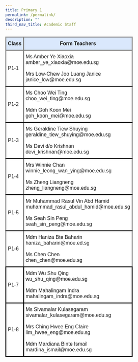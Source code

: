 ```yaml
---
title: Primary 1
permalink: /permalink/
description: ""
third_nav_title: Academic Staff
---
```

<style type="text/css">
.tg  {border-collapse:collapse;border-spacing:2;}
.tg td{border-color:black;border-style:solid;border-width:3px;font-family:Arial, sans-serif;font-size:14px;
  overflow:hidden;padding:10px 5px;word-break:normal;}
.tg th{border-color:black;border-style:solid;border-width:3px;font-family:Arial, sans-serif;font-size:14px;
  font-weight:normal;overflow:hidden;padding:10px 5px;word-break:normal;}
.tg .tg-iy26{background-color:#ffffff;font-family:Arial, Helvetica, sans-serif !important;font-size:16px;text-align:left;
  vertical-align:middle}
.tg .tg-21bh{background-color:#ffffff;border-color:inherit;font-family:Arial, Helvetica, sans-serif !important;font-size:16px;
  text-align:left;vertical-align:middle}
.tg .tg-midv{background-color:#ffffff;border-color:inherit;font-family:Arial, Helvetica, sans-serif !important;font-size:16px;
  text-align:left;vertical-align:top}
.tg .tg-w481{background-color:#dae8fc;border-color:inherit;font-family:Arial, Helvetica, sans-serif !important;font-size:16px;
  font-weight:bold;text-align:center;vertical-align:top}
.tg .tg-2hzi{background-color:#ffffff;font-family:Arial, Helvetica, sans-serif !important;font-size:16px;text-align:left;
  vertical-align:top}
@media screen and (max-width: 767px) {.tg {width: auto !important;}.tg col {width: auto !important;}.tg-wrap {overflow-x: auto;-webkit-overflow-scrolling: touch;}}</style>
<div class="tg-wrap"><table class="tg">
<thead>
  <tr>
    <th class="tg-w481">Class</th>
    <th class="tg-w481">Form Teachers</th>
  </tr>
</thead>
<tbody>
  <tr>
    <td class="tg-21bh">P1-1</td>
    <td class="tg-midv">Ms Amber Ye Xiaoxia<br>amber_ye_xiaoxia@moe.edu.sg<br><br>Mrs Low-Chew Joo Luang Janice<br>janice_low@moe.edu.sg<br></td>
  </tr>
  <tr>
    <td class="tg-21bh">P1-2</td>
    <td class="tg-midv">Ms Choo Wei Ting<br>choo_wei_ting@moe.edu.sg<br><br>Mdm Goh Koon Mei<br>goh_koon_mei@moe.edu.sg</td>
  </tr>
  <tr>
    <td class="tg-21bh">P1-3</td>
    <td class="tg-midv">Ms Geraldine Tiew Shuying<br>geraldine_tiew_shuying@moe.edu.sg<br><br>Ms Devi d/o Krishnan<br>devi_krishnan@moe.edu.sg</td>
  </tr>
  <tr>
    <td class="tg-21bh">P1-4</td>
    <td class="tg-midv">Mrs Winnie Chan<br>winnie_leong_wan_ying@moe.edu.sg<br><br>Ms Zheng Liangneng<br>zheng_liangneng@moe.edu.sg</td>
  </tr>
  <tr>
    <td class="tg-21bh">P1-5</td>
    <td class="tg-midv">Mr Muhammad Rasul Vin Abd Hamid<br>muhammad_rasul_abdul_hamid@moe.edu.sg<br><br>Ms Seah Sin Peng<br>seah_sin_peng@moe.edu.sg</td>
  </tr>
  <tr>
    <td class="tg-21bh">P1-6</td>
    <td class="tg-midv">Mdm Haniza Bte Baharin<br>haniza_baharin@moe.ed.sg<br><br>Ms Chen Chen<br>chen_chen@moe.edu.sg</td>
  </tr>
  <tr>
    <td class="tg-iy26">P1-7</td>
    <td class="tg-2hzi">Mdm Wu Shu Qing<br>wu_shu_qing@moe.edu.sg<br><br>Mdm Mahalingam Indra<br>mahalingam_indra@moe.edu.sg</td>
  </tr>
  <tr>
    <td class="tg-iy26">P1-8</td>
    <td class="tg-2hzi">Ms Sivamalar Kulasegaram<br>sivamalar_kulasegaram@moe.edu.sg<br><br>Mrs Ching Hwee Eng Claire<br>lim_hwee_eng@moe.edu.sg<br><br>Mdm Mardiana Binte Ismail<br>mardina_ismail@moe.edu.sg</td>
  </tr>
</tbody>
</table></div>